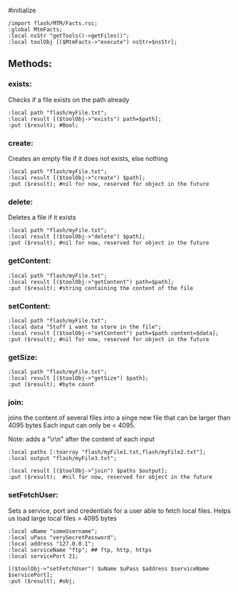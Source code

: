 #initialize

```
/import flash/MTM/Facts.rsc;
:global MtmFacts;
:local nsStr "getTools()->getFiles()";
:local toolObj [($MtmFacts->"execute") nsStr=$nsStr];
```

## Methods:



### exists:

Checks if a file exists on the path already

```
:local path "flash/myFile.txt";
:local result [($toolObj->"exists") path=$path];
:put ($result); #Bool;
```

### create:

Creates an empty file if it does not exists, else nothing

```
:local path "flash/myFile.txt";
:local result [($toolObj->"create") $path];
:put ($result); #nil for now, reserved for object in the future
```

### delete:

Deletes a file if it exists

```
:local path "flash/myFile.txt";
:local result [($toolObj->"delete") $path];
:put ($result); #nil for now, reserved for object in the future
```

### getContent:

```
:local path "flash/myFile.txt";
:local result [($toolObj->"getContent") path=$path];
:put ($result); #string containing the content of the file
```

### setContent:

```
:local path "flash/myFile.txt";
:local data "Stuff i want to store in the file";
:local result [($toolObj->"setContent") path=$path content=$data];
:put ($result); #nil for now, reserved for object in the future
```

### getSize:

```
:local path "flash/myFile.txt";
:local result [($toolObj->"getSize") $path];
:put ($result); #byte count
```

### join:

joins the content of several files into a singe new file that can be larger than 4095 bytes
Each input can only be < 4095.

Note: adds a "\r\n" after the content of each input

```
:local paths [:toarray "flash/myFile1.txt,flash/myFile2.txt"];
:local output "flash/myFile3.txt";

:local result [($toolObj->"join") $paths $output];
:put ($result);  #nil for now, reserved for object in the future
```

### setFetchUser:

Sets a service, port and credentials for a user able to fetch local files. Helps us load large local files > 4095 bytes

```
:local uName "someUsername"; 
:local uPass "verySecretPassword";
:local address "127.0.0.1";
:local serviceName "ftp"; ## ftp, http, https
:local servicePort 21; 

[($toolObj->"setFetchUser") $uName $uPass $address $serviceName $servicePort];
:put ($result); #obj;

```